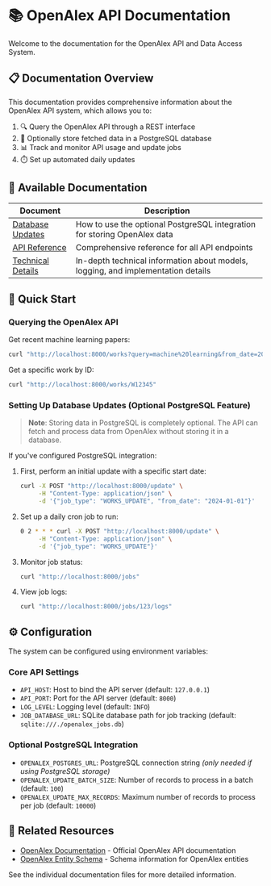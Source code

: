 # 📚 OpenAlex API Documentation

Welcome to the documentation for the OpenAlex API and Data Access System.

## 📋 Documentation Overview

This documentation provides comprehensive information about the OpenAlex API system, which allows you to:

1. 🔍 Query the OpenAlex API through a REST interface
2. 💾 Optionally store fetched data in a PostgreSQL database 
3. 📊 Track and monitor API usage and update jobs
4. ⏱️ Set up automated daily updates

## 📑 Available Documentation

| Document | Description |
|----------|-------------|
| [Database Updates](database_updates.md) | How to use the optional PostgreSQL integration for storing OpenAlex data |
| [API Reference](api_reference.md) | Comprehensive reference for all API endpoints |
| [Technical Details](technical_details.md) | In-depth technical information about models, logging, and implementation details |

## 🚀 Quick Start

### Querying the OpenAlex API

Get recent machine learning papers:
```bash
curl "http://localhost:8000/works?query=machine%20learning&from_date=2023-01-01&limit=10"
```

Get a specific work by ID:
```bash
curl "http://localhost:8000/works/W12345"
```

### Setting Up Database Updates (Optional PostgreSQL Feature)

> **Note**: Storing data in PostgreSQL is completely optional. The API can fetch and process data from OpenAlex without storing it in a database.

If you've configured PostgreSQL integration:

1. First, perform an initial update with a specific start date:
   ```bash
   curl -X POST "http://localhost:8000/update" \
        -H "Content-Type: application/json" \
        -d '{"job_type": "WORKS_UPDATE", "from_date": "2024-01-01"}'
   ```

2. Set up a daily cron job to run:
   ```bash
   0 2 * * * curl -X POST "http://localhost:8000/update" \
        -H "Content-Type: application/json" \
        -d '{"job_type": "WORKS_UPDATE"}'
   ```

3. Monitor job status:
   ```bash
   curl "http://localhost:8000/jobs"
   ```

4. View job logs:
   ```bash
   curl "http://localhost:8000/jobs/123/logs"
   ```

## ⚙️ Configuration

The system can be configured using environment variables:

### Core API Settings
- `API_HOST`: Host to bind the API server (default: `127.0.0.1`)
- `API_PORT`: Port for the API server (default: `8000`)
- `LOG_LEVEL`: Logging level (default: `INFO`)
- `JOB_DATABASE_URL`: SQLite database path for job tracking (default: `sqlite:///./openalex_jobs.db`)

### Optional PostgreSQL Integration
- `OPENALEX_POSTGRES_URL`: PostgreSQL connection string *(only needed if using PostgreSQL storage)*
- `OPENALEX_UPDATE_BATCH_SIZE`: Number of records to process in a batch (default: `100`)
- `OPENALEX_UPDATE_MAX_RECORDS`: Maximum number of records to process per job (default: `10000`)

## 🔗 Related Resources

- [OpenAlex Documentation](https://docs.openalex.org/) - Official OpenAlex API documentation
- [OpenAlex Entity Schema](https://docs.openalex.org/api-entities/works) - Schema information for OpenAlex entities

See the individual documentation files for more detailed information. 